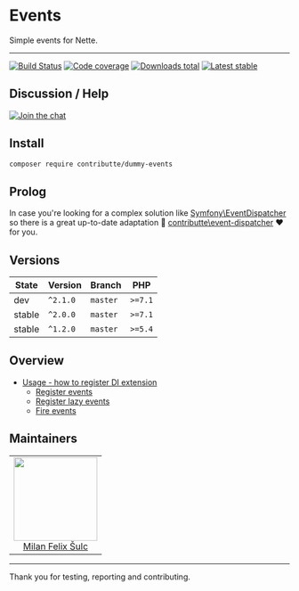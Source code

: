 # Events

Simple events for Nette.

-----

[![Build Status](https://img.shields.io/travis/contributte/dummy-events.svg?style=flat-square)](https://travis-ci.org/contributte/dummy-events)
[![Code coverage](https://img.shields.io/coveralls/contributte/dummy-events.svg?style=flat-square)](https://coveralls.io/r/contributte/dummy-events)
[![Downloads total](https://img.shields.io/packagist/dt/contributte/dummy-events.svg?style=flat-square)](https://packagist.org/packages/contributte/dummy-events)
[![Latest stable](https://img.shields.io/packagist/v/contributte/dummy-events.svg?style=flat-square)](https://packagist.org/packages/contributte/dummy-events)

## Discussion / Help

[![Join the chat](https://img.shields.io/gitter/room/minetro/nette.svg?style=flat-square)](https://gitter.im/minetro/nette?utm_source=badge&utm_medium=badge&utm_campaign=pr-badge&utm_content=badge)

## Install

```bash
composer require contributte/dummy-events
```

## Prolog

In case you're looking for a complex solution like [Symfony\EventDispatcher](https://github.com/symfony/event-dispatcher) so there is a great up-to-date adaptation :tada:  [contributte\event-dispatcher](https://github.com/contributte/event-dispatcher) :heart: for you.

## Versions

| State   | Version    | Branch   | PHP     |
|---------|------------|----------|---------|
| dev     | `^2.1.0`   | `master` | `>=7.1` |
| stable  | `^2.0.0`   | `master` | `>=7.1` |
| stable  | `^1.2.0`   | `master` | `>=5.4` |

## Overview
- [Usage - how to register DI extension](https://github.com/contributte/dummy-events/blob/master/.docs/README.md#usage)
  - [Register events](https://github.com/contributte/dummy-events/blob/master/.docs/README.md#register-events)
  - [Register lazy events](https://github.com/contributte/dummy-events/blob/master/.docs/README.md#register-lazy-events)
  - [Fire events](https://github.com/contributte/dummy-events/blob/master/.docs/README.md#fire-events)

## Maintainers

<table>
  <tbody>
    <tr>
      <td align="center">
        <a href="https://github.com/f3l1x">
            <img width="150" height="150" src="https://avatars2.githubusercontent.com/u/538058?v=3&s=150">
        </a>
        </br>
        <a href="https://github.com/f3l1x">Milan Felix Šulc</a>
      </td>
    </tr>
  </tbody>
</table>

-----

Thank you for testing, reporting and contributing.
